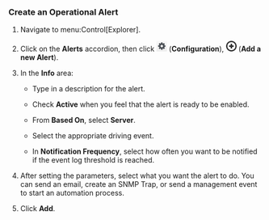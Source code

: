### Create an Operational Alert

1.  Navigate to menu:Control\[Explorer\].

2.  Click on the **Alerts** accordion, then click
    ![1847](/images/1847.png) (**Configuration**),
    ![1862](/images/1862.png) (**Add a new Alert**).

3.  In the **Info** area:

      - Type in a description for the alert.

      - Check **Active** when you feel that the alert is ready to be
        enabled.

      - From **Based On**, select **Server**.

      - Select the appropriate driving event.

      - In **Notification Frequency**, select how often you want to be
        notified if the event log threshold is reached.

4.  After setting the parameters, select what you want the alert to do.
    You can send an email, create an SNMP Trap, or send a management
    event to start an automation process.

5.  Click **Add**.
